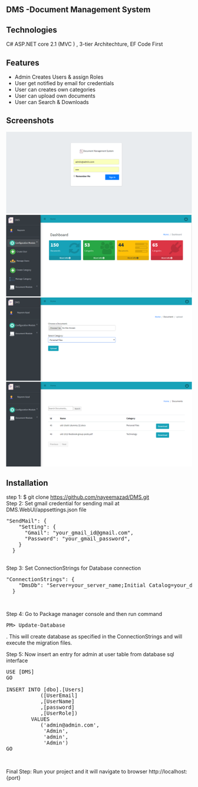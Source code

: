 ## DMS -Document Management System

## Technologies
C# ASP.NET core 2.1 (MVC ) , 3-tier Architechture, EF Code First

## Features
<ul>
	<li>Admin Creates Users & assign Roles</li>
	<li>User get notified by email for credentials</li>
	<li>User can creates own categories</li>
	<li>User can upload own documents</li>
	<li>User can Search & Downloads</li>
</ul>

## Screenshots
<img src="readme/1.png" alt="demo"/>
<img src="readme/2.png" alt="demo"/>
<img src="readme/4.png" alt="demo"/>
<img src="readme/5.png" alt="demo"/>

## Installation
step 1: $ git clone https://github.com/nayeemazad/DMS.git <br>
Step 2: Set gmail credential for sending mail at DMS.WebUI/appsettings.json file<br>
<pre>
"SendMail": {
    "Setting": {
      "Gmail": "your_gmail_id@gmail.com",
      "Password": "your_gmail_password",
    }
  }
</pre>
<br>
Step 3: Set ConnectionStrings for Database connection <br>
<pre>"ConnectionStrings": {
    "DmsDb": "Server=your_server_name;Initial Catalog=your_database_name;Integrated Security=True;User Id=user_id;Password=password;"
  }</pre> <br>

Step 4: Go to Package manager console and then run command <pre> PM> Update-Database</pre> . This will create database as specified in the ConnectionStrings and will execute the migration files.<br>

Step 5: Now insert an entry for admin at user table from database sql interface
<pre>
USE [DMS]
GO

INSERT INTO [dbo].[Users]
           ([UserEmail]
           ,[UserName]
           ,[password]
           ,[UserRole])
     	VALUES
           ('admin@admin.com',
            'Admin',
            'admin',
            'Admin')
GO
</pre><br>
Final Step: Run your project and it will navigate to browser http://localhost:{port} 
